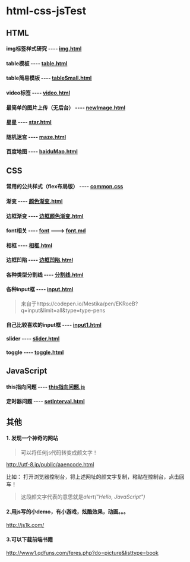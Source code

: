 # html-css-jsTest

## HTML
 #### img标签样式研究 ---- [img.html](./html/img.html)
 #### table模板 ---- [table.html](./html/table.html)
 #### table简易模板 ---- [tableSmall.html](./html/tableSmall.html)
 #### video标签 ---- [video.html](./html/video.html)
 #### 最简单的图片上传（无后台） ---- [newImage.html](./html/newImage.html)
 #### 星星 ---- [star.html](./html/star.html)
 #### 随机迷宫 ---- [maze.html](./html/maze.html)
 #### 百度地图 ---- [baiduMap.html](./html/baiduMap.html)
 
 
 
 ##  CSS
  #### 常用的公共样式（flex布局版） ---- [common.css](./css/common.css)
  #### 渐变 ---- [颜色渐变.html](./css/颜色渐变.html)
  #### 边框渐变 ---- [边框颜色渐变.html](./css/边框颜色渐变.html)
  #### font相关 ---- [font](./css/font) ---> [font.md](./css/font/font.md)
  #### 相框 ---- [相框.html](./css/相框.html)
  #### 边框凹陷 ---- [边框凹陷.html](./css/边框凹陷.html)
  #### 各种类型分割线 ---- [分割线.html](./css/分割线.html)
  #### 各种input框 ---- [input.html](./css/input.html)
  > 来自于https://codepen.io/Mestika/pen/EKRoeB?q=input&limit=all&type=type-pens
  #### 自己比较喜欢的input框 ---- [input1.html](./css/input1.html)
  #### slider ---- [slider.html](./css/slider.html)
  #### toggle ---- [toggle.html](./css/toggle.html)
 
 ## JavaScript
  #### this指向问题 ---- [this指向问题.js](./js/this指向问题.js)
  #### 定时器问题 ---- [setInterval.html](./js/setInterval.html)









## 其他
#### 1. 发现一个神奇的网站
> 可以将任何js代码转变成颜文字！

http://utf-8.jp/public/aaencode.html

比如： 打开浏览器控制台，将上述网址的颜文字复制，粘贴在控制台，点击回车！
> 这段颜文字代表的意思就是*alert("Hello, JavaScript")*

#### 2.用js写的小demo，有小游戏，炫酷效果，动画。。。

http://js1k.com/

#### 3.可以下载前端书籍

http://www1.qdfuns.com/feres.php?do=picture&listtype=book
